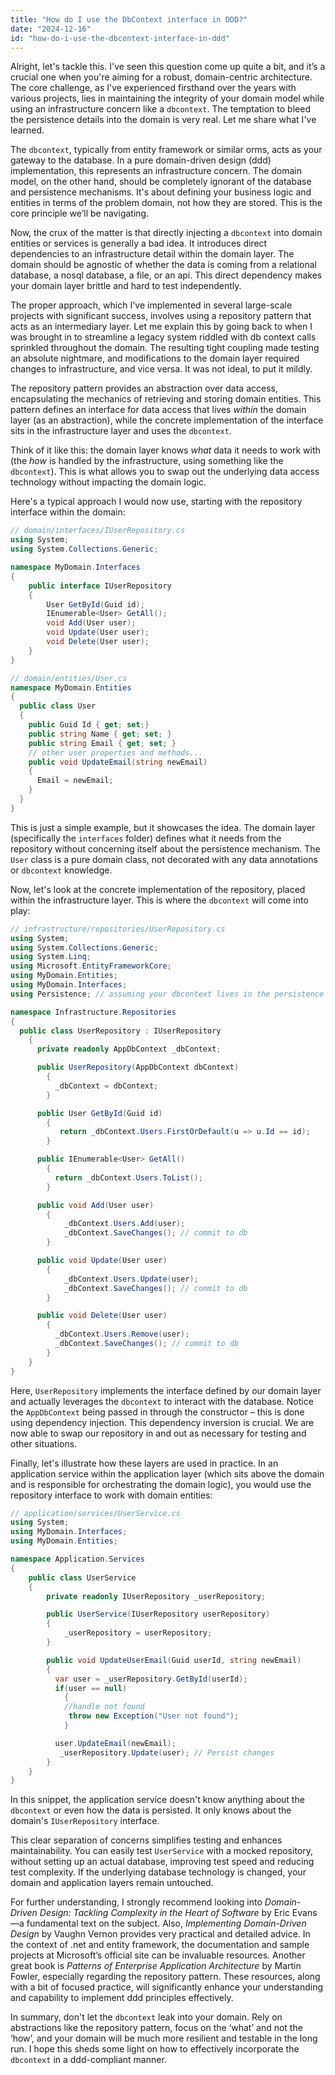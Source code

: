 ```yaml
---
title: "How do I use the DbContext interface in DDD?"
date: "2024-12-16"
id: "how-do-i-use-the-dbcontext-interface-in-ddd"
---
```


Alright, let's tackle this. I've seen this question come up quite a bit, and it’s a crucial one when you're aiming for a robust, domain-centric architecture. The core challenge, as I've experienced firsthand over the years with various projects, lies in maintaining the integrity of your domain model while using an infrastructure concern like a `dbcontext`. The temptation to bleed the persistence details into the domain is very real. Let me share what I've learned.

The `dbcontext`, typically from entity framework or similar orms, acts as your gateway to the database. In a pure domain-driven design (ddd) implementation, this represents an infrastructure concern. The domain model, on the other hand, should be completely ignorant of the database and persistence mechanisms. It's about defining your business logic and entities in terms of the problem domain, not how they are stored. This is the core principle we’ll be navigating.

Now, the crux of the matter is that directly injecting a `dbcontext` into domain entities or services is generally a bad idea. It introduces direct dependencies to an infrastructure detail within the domain layer. The domain should be agnostic of whether the data is coming from a relational database, a nosql database, a file, or an api. This direct dependency makes your domain layer brittle and hard to test independently.

The proper approach, which I've implemented in several large-scale projects with significant success, involves using a repository pattern that acts as an intermediary layer. Let me explain this by going back to when I was brought in to streamline a legacy system riddled with db context calls sprinkled throughout the domain. The resulting tight coupling made testing an absolute nightmare, and modifications to the domain layer required changes to infrastructure, and vice versa. It was not ideal, to put it mildly.

The repository pattern provides an abstraction over data access, encapsulating the mechanics of retrieving and storing domain entities. This pattern defines an interface for data access that lives *within* the domain layer (as an abstraction), while the concrete implementation of the interface sits in the infrastructure layer and uses the `dbcontext`.

Think of it like this: the domain layer knows *what* data it needs to work with (the *how* is handled by the infrastructure, using something like the `dbcontext`). This is what allows you to swap out the underlying data access technology without impacting the domain logic.

Here's a typical approach I would now use, starting with the repository interface within the domain:

```csharp
// domain/interfaces/IUserRepository.cs
using System;
using System.Collections.Generic;

namespace MyDomain.Interfaces
{
    public interface IUserRepository
    {
        User GetById(Guid id);
        IEnumerable<User> GetAll();
        void Add(User user);
        void Update(User user);
        void Delete(User user);
    }
}

// domain/entities/User.cs
namespace MyDomain.Entities
{
  public class User
  {
    public Guid Id { get; set;}
    public string Name { get; set; }
    public string Email { get; set; }
    // other user properties and methods...
    public void UpdateEmail(string newEmail)
    {
      Email = newEmail;
    }
  }
}

```

This is just a simple example, but it showcases the idea. The domain layer (specifically the `interfaces` folder) defines what it needs from the repository without concerning itself about the persistence mechanism. The `User` class is a pure domain class, not decorated with any data annotations or `dbcontext` knowledge.

Now, let's look at the concrete implementation of the repository, placed within the infrastructure layer. This is where the `dbcontext` will come into play:

```csharp
// infrastructure/repositories/UserRepository.cs
using System;
using System.Collections.Generic;
using System.Linq;
using Microsoft.EntityFrameworkCore;
using MyDomain.Entities;
using MyDomain.Interfaces;
using Persistence; // assuming your dbcontext lives in the persistence layer.

namespace Infrastructure.Repositories
{
  public class UserRepository : IUserRepository
    {
      private readonly AppDbContext _dbContext;

      public UserRepository(AppDbContext dbContext)
        {
          _dbContext = dbContext;
        }

      public User GetById(Guid id)
        {
           return _dbContext.Users.FirstOrDefault(u => u.Id == id);
        }

      public IEnumerable<User> GetAll()
        {
          return _dbContext.Users.ToList();
        }

      public void Add(User user)
        {
            _dbContext.Users.Add(user);
            _dbContext.SaveChanges(); // commit to db
        }

      public void Update(User user)
        {
            _dbContext.Users.Update(user);
            _dbContext.SaveChanges(); // commit to db
        }

      public void Delete(User user)
        {
          _dbContext.Users.Remove(user);
          _dbContext.SaveChanges(); // commit to db
        }
    }
}

```

Here, `UserRepository` implements the interface defined by our domain layer and actually leverages the `dbcontext` to interact with the database. Notice the `AppDbContext` being passed in through the constructor – this is done using dependency injection. This dependency inversion is crucial. We are now able to swap our repository in and out as necessary for testing and other situations.

Finally, let's illustrate how these layers are used in practice. In an application service within the application layer (which sits above the domain and is responsible for orchestrating the domain logic), you would use the repository interface to work with domain entities:

```csharp
// application/services/UserService.cs
using System;
using MyDomain.Interfaces;
using MyDomain.Entities;

namespace Application.Services
{
    public class UserService
    {
        private readonly IUserRepository _userRepository;

        public UserService(IUserRepository userRepository)
        {
            _userRepository = userRepository;
        }

        public void UpdateUserEmail(Guid userId, string newEmail)
        {
          var user = _userRepository.GetById(userId);
          if(user == null)
            {
            //handle not found
             throw new Exception("User not found");
            }

          user.UpdateEmail(newEmail);
           _userRepository.Update(user); // Persist changes
        }
    }
}

```

In this snippet, the application service doesn't know anything about the `dbcontext` or even how the data is persisted. It only knows about the domain's `IUserRepository` interface.

This clear separation of concerns simplifies testing and enhances maintainability. You can easily test `UserService` with a mocked repository, without setting up an actual database, improving test speed and reducing test complexity. If the underlying database technology is changed, your domain and application layers remain untouched.

For further understanding, I strongly recommend looking into *Domain-Driven Design: Tackling Complexity in the Heart of Software* by Eric Evans—a fundamental text on the subject. Also, *Implementing Domain-Driven Design* by Vaughn Vernon provides very practical and detailed advice. In the context of .net and entity framework, the documentation and sample projects at Microsoft’s official site can be invaluable resources. Another great book is *Patterns of Enterprise Application Architecture* by Martin Fowler, especially regarding the repository pattern. These resources, along with a bit of focused practice, will significantly enhance your understanding and capability to implement ddd principles effectively.

In summary, don't let the `dbcontext` leak into your domain. Rely on abstractions like the repository pattern, focus on the ‘what’ and not the ‘how’, and your domain will be much more resilient and testable in the long run. I hope this sheds some light on how to effectively incorporate the `dbcontext` in a ddd-compliant manner.

